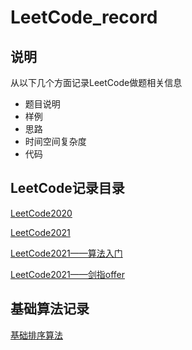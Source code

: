 # LeetCode_record

## 说明

从以下几个方面记录LeetCode做题相关信息

- 题目说明
- 样例
- 思路
- 时间空间复杂度
- 代码

## LeetCode记录目录

[LeetCode2020](LeetCode2020.md)

[LeetCode2021](LeetCode2021.md)

[LeetCode2021——算法入门](LeetCode2021-算法入门.md)

[LeetCode2021——剑指offer](LeetCode-剑指offer2.md)

## 基础算法记录

[基础排序算法](基础排序算法.md)
